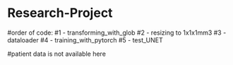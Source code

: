 # Research-Project
#order of code:
#1 - transforming_with_glob
#2 - resizing to 1x1x1mm3
#3 - dataloader
#4 - training_with_pytorch
#5 - test_UNET

#patient data is not available here
